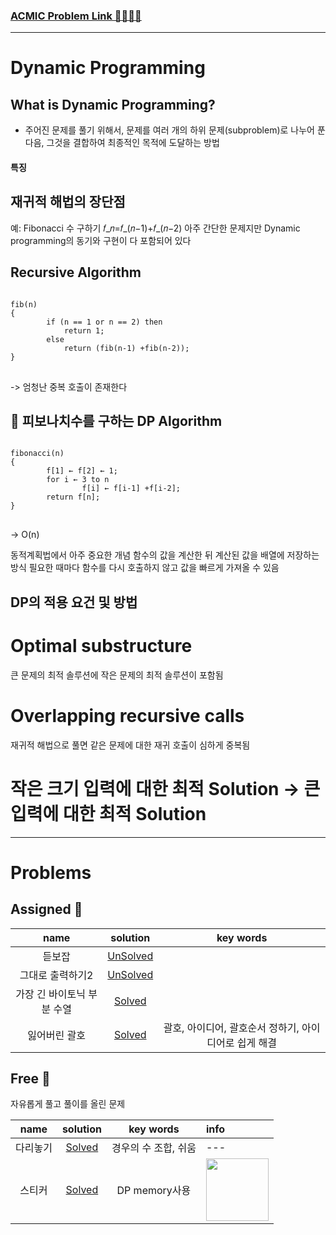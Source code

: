### [ACMIC Problem Link 👨‍💻👩‍💻](https://www.acmicpc.net/group/practice/9719/1)

---

# Dynamic Programming

## What is Dynamic Programming?

* 주어진 문제를 풀기 위해서, 문제를 여러 개의 하위 문제(subproblem)로 나누어 푼 다음, 그것을 결합하여 최종적인 목적에 도달하는 방법


#### 특징
## 재귀적 해법의 장단점
예: Fibonacci 수 구하기
𝑓_𝑛=𝑓_(𝑛−1)+𝑓_(𝑛−2)
아주 간단한 문제지만 Dynamic programming의 동기와 구현이 다 포함되어 있다

## Recursive Algorithm
<pre>
<code>
fib(n) 
{ 
        if (n == 1 or n == 2) then
            return 1; 
        else
            return (fib(n-1) +fib(n-2)); 
} 
</code>
</pre>
-> 엄청난 중복 호출이 존재한다

## 🍔 피보나치수를 구하는 DP Algorithm
<pre>
<code>
fibonacci(n) 
{ 
        f[1] ← f[2] ← 1; 
        for i ← 3 to n 
                f[i] ← f[i-1] +f[i-2]; 
        return f[n]; 
} 
</code>
</pre>
-> O(n)

동적계획법에서 아주 중요한 개념
함수의 값을 계산한 뒤 계산된 값을 배열에 저장하는 방식
필요한 때마다 함수를 다시 호출하지 않고 값을 빠르게 가져올 수 있음

## DP의 적용 요건 및 방법
# Optimal substructure
큰 문제의 최적 솔루션에 작은 문제의 최적 솔루션이 포함됨
# Overlapping recursive calls
재귀적 해법으로 풀면 같은 문제에 대한 재귀 호출이 심하게 중복됨
# 작은 크기 입력에 대한 최적 Solution -> 큰 입력에 대한 최적 Solution


---
# Problems

## Assigned 📌

|name|solution|key words|
|:-:|:-:|:-:|
|듣보잡|[UnSolved](problems/듣보잡)|
|그대로 출력하기2|[UnSolved](problems/그대로출력하기2)|
|가장 긴 바이토닉 부분 수열|[Solved](problems/가장긴바이토닉부분수열)|
|잃어버린 괄호|[Solved](problems/잃어버린괄호) |괄호, 아이디어, 괄호순서 정하기, 아이디어로 쉽게 해결

## Free 🤗

자유롭게 풀고 풀이를 올린 문제

|name|solution|key words|info|
|:-:|:-:|:-:|:--|
|다리놓기|[Solved](problems/다리놓기)|경우의 수 조합, 쉬움|---|
|스티커|[Solved](problems/스티커)|DP memory사용|<img src="https://latex.codecogs.com/gif.latex?\underset{2\times&space;N}{Matrix},&space;\underset{2\times&space;2}{dp}" width=100> |
